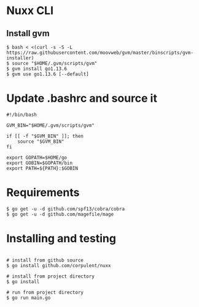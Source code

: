 # Nuxx CLI

## Install gvm

```shell script
$ bash < <(curl -s -S -L https://raw.githubusercontent.com/moovweb/gvm/master/binscripts/gvm-installer)
$ source "$HOME/.gvm/scripts/gvm"
$ gvm install go1.13.6
$ gvm use go1.13.6 [--default]
```

# Update .bashrc and source it

```shell script
#!/bin/bash

GVM_BIN="$HOME/.gvm/scripts/gvm"

if [[ -f "$GVM_BIN" ]]; then
    source "$GVM_BIN"
fi

export GOPATH=$HOME/go
export GOBIN=$GOPATH/bin
export PATH=${PATH}:$GOBIN
```

# Requirements

```shell script
$ go get -u -d github.com/spf13/cobra/cobra
$ go get -u -d github.com/magefile/mage
```

# Installing and testing

```shell script

# install from github source
$ go install github.com/corpulent/nuxx

# install from project directory
$ go install

# run from project directory
$ go run main.go
```
